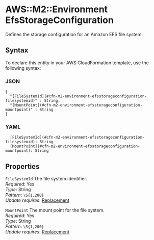 # AWS::M2::Environment EfsStorageConfiguration<a name="aws-properties-m2-environment-efsstorageconfiguration"></a>

Defines the storage configuration for an Amazon EFS file system\.

## Syntax<a name="aws-properties-m2-environment-efsstorageconfiguration-syntax"></a>

To declare this entity in your AWS CloudFormation template, use the following syntax:

### JSON<a name="aws-properties-m2-environment-efsstorageconfiguration-syntax.json"></a>

```
{
  "[FileSystemId](#cfn-m2-environment-efsstorageconfiguration-filesystemid)" : String,
  "[MountPoint](#cfn-m2-environment-efsstorageconfiguration-mountpoint)" : String
}
```

### YAML<a name="aws-properties-m2-environment-efsstorageconfiguration-syntax.yaml"></a>

```
  [FileSystemId](#cfn-m2-environment-efsstorageconfiguration-filesystemid): String
  [MountPoint](#cfn-m2-environment-efsstorageconfiguration-mountpoint): String
```

## Properties<a name="aws-properties-m2-environment-efsstorageconfiguration-properties"></a>

`FileSystemId` <a name="cfn-m2-environment-efsstorageconfiguration-filesystemid"></a>
The file system identifier\.  
_Required_: Yes  
_Type_: String  
_Pattern_: `\S{1,200}`  
_Update requires_: [Replacement](https://docs.aws.amazon.com/AWSCloudFormation/latest/UserGuide/using-cfn-updating-stacks-update-behaviors.html#update-replacement)

`MountPoint` <a name="cfn-m2-environment-efsstorageconfiguration-mountpoint"></a>
The mount point for the file system\.  
_Required_: Yes  
_Type_: String  
_Pattern_: `\S{1,200}`  
_Update requires_: [Replacement](https://docs.aws.amazon.com/AWSCloudFormation/latest/UserGuide/using-cfn-updating-stacks-update-behaviors.html#update-replacement)
